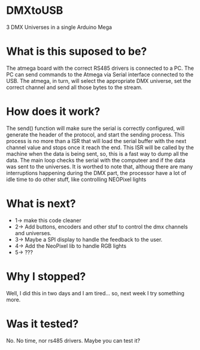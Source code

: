 # DMXtoUSB
3 DMX Universes in a single Arduino Mega
# What is this suposed to be?
The atmega board with the correct RS485 drivers is connected to a PC. The PC can send commands to the Atmega via Serial interface connected to the USB.
The atmega, in turn, will select the appropriate DMX universe, set the correct channel and send all those bytes to the stream.

# How does it work?
The send() function will make sure the serial is correctly configured, will generate the header of the protocol, and start the sending process.
This process is no more than a ISR that will load the serial buffer with the next channel value and stops once it reach the end.
This ISR will be called by the machine when the data is being sent, so, this is a fast way to dump all the data.
The main loop checks the serial with the computeer and if the data was sent to the universes. 
It is worthed to note that, althoug there are many interruptions happening during the DMX part, the processor have a lot of idle time to do other stuff, like controlling NEOPixel lights

# What is next?
 - 1-> make this code cleaner
 - 2-> Add buttons, encoders and other stuf to control the dmx channels and universes.
 - 3-> Maybe a SPI display to handle the feedback to the user. 
 - 4-> Add the NeoPixel lib to handle RGB lights
 - 5-> ???
 
 # Why I stopped?
 Well, I did this in two days and I am tired... so, next week I try something more.
 
 # Was it tested?
 No. No time, nor rs485 drivers. Maybe you can test it?
 

